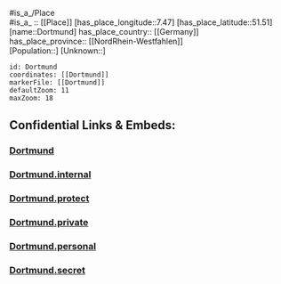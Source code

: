 ﻿---
location: [51.51,7.47] 
mapzoom: [7,12] 
mapmarker: city 
type: City
tags:
- geo/City


SpocWebEntityId: 29855
isDeleted: false
confidential: public

---
#is_a_/Place  
#is_a_ :: [[Place]] 
[has_place_longitude::7.47] 
[has_place_latitude::51.51] 
[name::Dortmund] 
has_place_country:: [[Germany]]  
has_place_province:: [[NordRhein-Westfahlen]]  
[Population::] 
[Unknown::] 


```leaflet
id: Dortmund
coordinates: [[Dortmund]] 
markerFile: [[Dortmund]] 
defaultZoom: 11 
maxZoom: 18
```


## Confidential Links & Embeds: 

### [Dortmund](/_public/Earth/Continent/Europe/Europe~Central/Germany/Germany~West/Nord_Rhein-Westfalen/counties~NW/Dortmund.md) 

### [Dortmund.internal](/_internal/Earth/Continent/Europe/Europe~Central/Germany/Germany~West/Nord_Rhein-Westfalen/counties~NW/Dortmund.internal.md) 

### [Dortmund.protect](/_protect/Earth/Continent/Europe/Europe~Central/Germany/Germany~West/Nord_Rhein-Westfalen/counties~NW/Dortmund.protect.md) 

### [Dortmund.private](/_private/Earth/Continent/Europe/Europe~Central/Germany/Germany~West/Nord_Rhein-Westfalen/counties~NW/Dortmund.private.md) 

### [Dortmund.personal](/_personal/Earth/Continent/Europe/Europe~Central/Germany/Germany~West/Nord_Rhein-Westfalen/counties~NW/Dortmund.personal.md) 

### [Dortmund.secret](/_secret/Earth/Continent/Europe/Europe~Central/Germany/Germany~West/Nord_Rhein-Westfalen/counties~NW/Dortmund.secret.md) 
